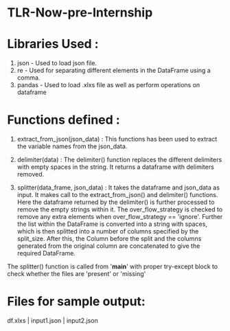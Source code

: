 # TLR-Now-pre-Internship


# Libraries Used :

1. json - Used to load json file. 
2. re - Used for separating different elements in the  DataFrame using a comma. 
3. pandas - Used to load .xlxs file as well as perform operations on dataframe

# Functions defined :

1. extract_from_json(json_data) : This functions has been used to extract the variable names from the json_data.

2. delimiter(data) : The delimiter() function replaces the different delimiters with empty spaces in the string. It returns a dataframe with delimiters removed.

3. splitter(data_frame, json_data) : It takes the dataframe and json_data as input. It makes call to the extract_from_json() and delimiter() functions. 
Here the dataframe returned by the delimiter() is further processed to remove the empty strings within it. 
The over_flow_strategy is checked to remove any extra elements when over_flow_strategy == 'ignore'. 
Further the list within the DataFrame is converted into a string with spaces, which is then splitted into a number of columns specified by the split_size. After this, the Column before the split and the columns generated from the original column are concatenated to give the required DataFrame. 

The splitter() function is called from '__main__' with proper try-except block to check whether the files are 'present' or 'missing'

# Files for sample output:
df.xlxs | input1.json | input2.json
